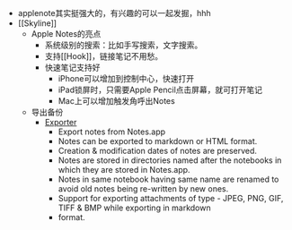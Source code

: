 - applenote其实挺强大的，有兴趣的可以一起发掘，hhh
- [[Skyline]]
    - Apple Notes的亮点
        - 系统级别的搜索：比如手写搜索，文字搜索。
        - 支持[[Hook]]，链接笔记不用愁。
        - 快速笔记支持好
            - iPhone可以增加到控制中心，快速打开
            - iPad锁屏时，只需要Apple Pencil点击屏幕，就可打开笔记
            - Mac上可以增加触发角呼出Notes
    - 导出备份
        - [Exporter](https://apps.apple.com/cn/app/exporter/id1099120373?l=en&mt=12)
            - Export notes from Notes.app
            - Notes can be exported to markdown or HTML format.
            - Creation & modification dates of notes are preserved.
            - Notes are stored in directories named after the notebooks in which they are stored in Notes.app.
            - Notes in same notebook having same name are renamed to avoid old notes being re-written by new ones.
            - Support for exporting attachments of type - JPEG, PNG, GIF, TIFF & BMP while exporting in markdown
            - format.
